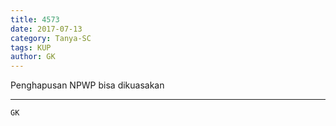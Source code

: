 ```yaml
---
title: 4573
date: 2017-07-13
category: Tanya-SC
tags: KUP
author: GK
---
```


Penghapusan NPWP bisa dikuasakan

---



`GK`
